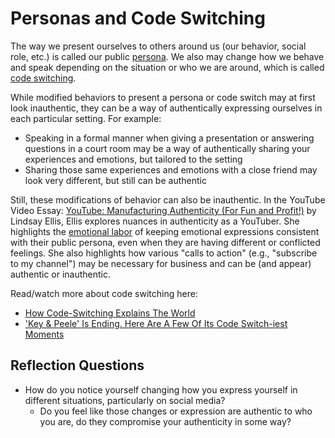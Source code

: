 # Personas and Code Switching

The way we present ourselves to others around us (our behavior, social role, etc.) is called our public [persona](https://en.wikipedia.org/wiki/Persona). We also may change how we behave and speak depending on the situation or who we are around, which is called [code switching](https://en.wikipedia.org/wiki/Code-switching).

While modified behaviors to present a persona or code switch may at first look inauthentic, they can be a way of authentically expressing ourselves in each particular setting. For example:
- Speaking in a formal manner when giving a presentation or answering questions in a court room may be a way of authentically sharing your experiences and emotions, but tailored to the setting
- Sharing those same experiences and emotions with a close friend may look very different, but still can be authentic

Still, these modifications of behavior can also be inauthentic. In the YouTube Video Essay: [YouTube: Manufacturing Authenticity (For Fun and Profit!)](https://www.youtube.com/watch?v=8FJEtCvb2Kw) by Lindsay Ellis, Ellis explores nuances in authenticity as a YouTuber. She highlights the [emotional labor](https://en.wikipedia.org/wiki/Emotional_labor) of keeping emotional expressions consistent with their public persona, even when they are having different or conflicted feelings. She also highlights how various "calls to action" (e.g., "subscribe to my channel") may be necessary for business and can be (and appear) authentic or inauthentic.

Read/watch more about code switching here:
  - [How Code-Switching Explains The World](https://www.npr.org/sections/codeswitch/2013/04/08/176064688/how-code-switching-explains-the-world)
  - ['Key & Peele' Is Ending. Here Are A Few Of Its Code Switch-iest Moments](https://www.npr.org/sections/codeswitch/2015/07/29/427411327/key-peele-is-ending-here-are-a-few-of-its-code-switch-iest-moments)

## Reflection Questions
- How do you notice yourself changing how you express yourself in different situations, particularly on social media?
  - Do you feel like those changes or expression are authentic to who you are, do they compromise your authenticity in some way?
